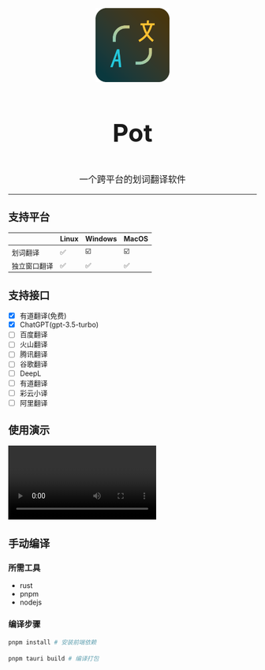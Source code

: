 <div align="center">
    <img width="150" height="150" alt="Logo" src="public/icon.png"/>
    <h3 align="center" style="font-size:50px"><b>Pot</b></h3>
    <p align="center" style="font-size:18px">一个跨平台的划词翻译软件</p>
    <hr>
</div>

## 支持平台

|   |Linux|Windows|MacOS|
|---|-----|-------|-----|
|划词翻译|✅|☑️|☑️|
|独立窗口翻译|✅|✅|✅|

## 支持接口
- [x] 有道翻译(免费)
- [x] ChatGPT(gpt-3.5-turbo)
- [ ] 百度翻译
- [ ] 火山翻译
- [ ] 腾讯翻译
- [ ] 谷歌翻译
- [ ] DeepL
- [ ] 有道翻译
- [ ] 彩云小译
- [ ] 阿里翻译

## 使用演示
![example](./asset/example.webm)

## 手动编译
### 所需工具
- rust
- pnpm
- nodejs
### 编译步骤
```bash
pnpm install # 安装前端依赖

pnpm tauri build # 编译打包
```